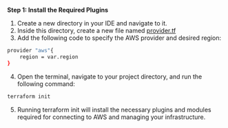 **Step 1: Install the Required Plugins** 
1.	Create a new directory in your IDE and navigate to it.
2.	Inside this directory, create a new file named [provider.tf](https://github.com/Basanagoudapatil02/Setting-up-a-Jenkins-application-on-an-AWS-server-via-Terraform/blob/main/provider.tf)
3.	Add the following code to specify the AWS provider and desired region:

```bash  
provider "aws"{
    region = var.region
}
```
4.	Open the terminal, navigate to your project directory, and run the following command: 

```bash
terraform init
```
5.	Running terraform init will install the necessary plugins and modules required for connecting to AWS and managing your infrastructure.



